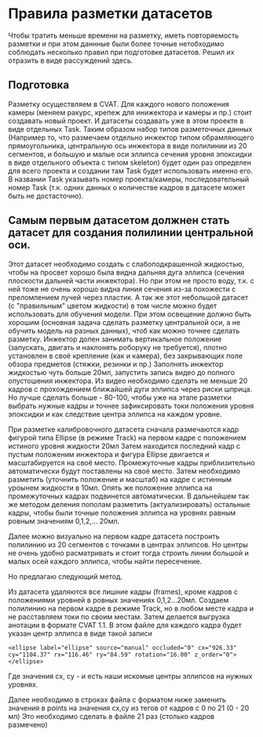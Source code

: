 # Правила разметки датасетов

Чтобы тратить меньше времени на разметку, иметь повторяемость разметки и при этом даннные были более точные нетобходимо соблюдать несколько правил при подготовке датасетов.
Решил их отразить в виде рассуждений здесь.

Подготовка
----------
Разметку осуществляем в CVAT. Для каждого нового положения камеры (меняем ракурс, крепеж для инижектора и камеры и пр.) стоит создавать новый проект. И датасеты создавать уже в этом проекте в виде отдельных Task. Таким образом набор типов разметочных данных (Например то, что размечаем отдельно инжектор типом обрамляющего прямоугольника, центральную ось инжектора в виде полилинии из 20 сегментов, и большую и малые оси эллипса сечения уровня эпоксидки в виде отдельного объекта с типом skeleton) будет один раз определен для всего проекта и создании там Task будет использовать именно его.
В названии Task указывать номер проекта/камеры, последовательный номер Task (т.к. одних данных о количестве кадров в датасете может быть не достасточно).

Самым первым датасетом должнен стать датасет для создания полилинии центральной оси.
------------------------------------------------------------------------------------
Этот датасет необходимо создать с слабоподкрашенной жидкостью, чтобы на просвет хорошо была видна дальняя дуга эллипса (сечения плоскости дальней части инжектора). Но при этом не просто воду, т.к. с ней тоже не очень хорошо видна линия сечения из-за похожести с преломлением лучей через пластик. А так же этот небольшой датасет (с "правильным" цветом жидкости) в том числе можно будет использовать для обучения модели.
При этом освещение должно быть хорошим (основная задача сделать разметку центральной оси, а не обучить модель на разных данных), чтоб как можно точнее сделать разметку.
Инжектор долен занимать вертикальное положение (запускать, двигать и наклонять роборуку не требуется), плотно установлен в своё крепление (как и камера), без закрывающих поле обзора предметов (стяжки, резинки и пр.)
Заполнять инжектор жидкостью чуть больше 20мл, запустить запись видео до полного опустошения инжектора.
Из видео необходимо сделать не меньше 20 кадров с прохождением ближайшей дуги эллипса через риски шприца. Но лучше сделать больше - 80-100, чтобы уже на этапе разметки выбрать нужные кадры и точнее зафиксировать токи положения уровня эпоксидки и как следствие центра эллипса на каждом уровне.

При разметке калибровочного датасета сначала размечаются кадр фигурой типа Ellipse (в режиме Track) на первом кадре с положением истиного уровня жидкости 20мл
Затем находится последний кадр с пустым положеним инжектора и фигура Ellipse двигается и масштабируется на своё место.
Промежуточные кадры приблизительно автоматически будут поставлены на своё место.
Затем необходимо разметить (уточнить положение и масштаб) на кадре с истинным уроынем жидкости в 10мл. Опять же положение эллипса на промежуточных кадрах подвинется автоматически.
В дальнейшем так же методом деления пополам разметить (актуализировать) остальные кадры, чтобы были точные положения эллипса на уровнях равным ровным значениям 0,1,2,... 20мл.

Далее можно визуально на первом кадре датасета построить полилинию из 20 сегментов с точками в центрах эллипсов. Но центры не очень удобно расматривать и стоит тогда строить линии большой и малых осей каждого эллипса, чтобы найти пересечение.

Но предлагаю следующий метод.

Из датасета удаляются все лишние кадры (frames), кроме кадров с положениями уровней в ровных значениях 0,1,2...20мл.
Создаем полилинию на первом кадре в режиме Track, но в любом месте кадра и не расставляем токи по своим местам.
Затем делается выгрузка анотации в формате CVAT 1.1.
В этом файле для каждого кадра будет указан центр эллипса в виде такой записи

    <ellipse label="ellipse" source="manual" occluded="0" cx="926.33" cy="1104.37" rx="116.46" ry="84.59" rotation="16.00" z_order="0">
    </ellipse>

Где значения cx, cy - и есть наши искомые центры эллипсов на нужных уровнях.

Далее необходимо в строках файла с форматом ниже заменить значения в points на значения cx,cy из тегов <ellipse label="ellipse"> от кадров с 0 по 21 (0 - 20 мл)
    <polyline label="centroid axis" source="manual" occluded="0" points="926.10,1104.60;948.60,1034.50;971.80,964.30;993.80,894.70;1015.80,824.80;1033.30,768.50;1043.00,704.70;1063.60,588.90;1065.50,476.90;1052.70,372.20;1040.20,266.30;1027.50,160.50" z_order="0">
    </polyline>
Это необходимо сделать в файле 21 раз (столько кадров размечено)
